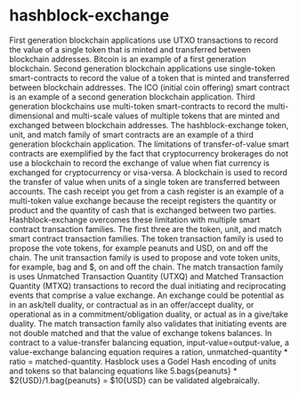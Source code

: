 # hashblock-exchange
First generation blockchain applications use UTXO transactions to record the value of a single token that is minted and transferred between blockchain addresses. Bitcoin is an example of a first generation blockchain.
Second generation blockchain applications use single-token smart-contracts to record the value of a token that is minted and transferred between blockchain addresses. The ICO (initial coin offering) smart contract is an example of a second generation blockchain application.
Third generation blockchains use multi-token smart-contracts to record the multi-dimensional and multi-scale values of multiple tokens that are minted and exchanged between blockchain addresses. The hashblock-exchange token, unit, and match family of smart contracts are an example of a third generation blockchain application.
The limitations of transfer-of-value smart contracts are exemplified by the fact that cryptocurrency brokerages do not use a blockchain to record the exchange of value when fiat currency is exchanged for cryptocurrency or visa-versa. A blockchain is used to record the transfer of value when units of a single token are transferred between accounts. The cash receipt you get from a cash register is an example of a multi-token value exchange because the receipt registers the quantity or product and the quantity of cash that is exchanged between two parties.
Hashblock-exchange overcomes these limitation with multiple smart contract transaction families. The first three are the token, unit, and match smart contract transaction families. The token transaction family is used to propose the vote tokens, for example peanuts and USD, on and off the chain. The unit transaction family is used to propose and vote token units, for example, bag and $, on and off the chain. The match transaction family is uses Unmatched Transaction Quantity (UTXQ) and Matched Transaction Quantity (MTXQ) transactions to record the dual initiating and reciprocating events that comprise a value exchange. An exchange could be potential as in an ask/tell duality, or contractual as in an offer/accept duality, or operational as in a commitment/obligation duality, or actual as in a give/take duality.  The match transaction family also validates that initiating events are not double matched and that the value of exchange tokens balances. In contract to a value-transfer balancing equation, input-value=output-value, a value-exchange balancing equation requires a ration, unmatched-quantity * ratio = matched-quantity. Hasblock uses a Godel Hash encoding of units and tokens so that balancing equations like 5.bags{peanuts} * $2{USD}/1.bag{peanuts} = $10{USD} can be validated algebraically.


